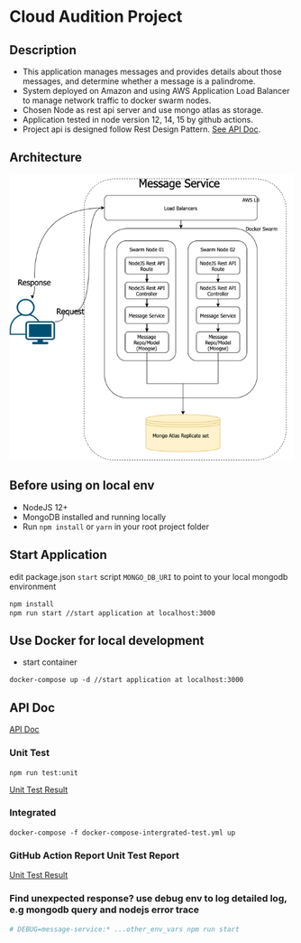 # Cloud Audition Project

## Description

- This application manages messages and provides details about those messages, and determine whether
  a message is a palindrome.
- System deployed on Amazon and using AWS Application Load Balancer to manage network traffic to
  docker swarm nodes.
- Chosen Node as rest api server and use mongo atlas as storage.
- Application tested in node version 12, 14, 15 by github actions.
- Project api is designed follow Rest Design Pattern. [See API Doc](API.md).

## Architecture

![alt text](docs/images/MessageServiceDiagram.png)

## Before using on local env

- NodeJS 12+
- MongoDB installed and running locally
- Run `npm install` or `yarn` in your root project folder

## Start Application

edit package.json `start` script `MONGO_DB_URI` to point to your local mongodb environment

    npm install
    npm run start //start application at localhost:3000

## Use Docker for local development

- start container

```
docker-compose up -d //start application at localhost:3000
```

## API Doc

[API Doc](API.md)

### Unit Test

    npm run test:unit

[Unit Test Result](docs/images/command-line-test-result.md)

### Integrated

    docker-compose -f docker-compose-intergrated-test.yml up 

### GitHub Action Report Unit Test Report

[Unit Test Result](https://github.com/GoodSpeed-HL/message-service/runs/2315423072?check_suite_focus=true)

### Find unexpected response? use debug env to log detailed log, e.g mongodb query and nodejs error trace

```bash
# DEBUG=message-service:* ...other_env_vars npm run start
```
